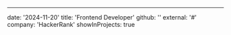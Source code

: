 ---
date: '2024-11-20'
title: 'Frontend Developer'
github: ''
external: '#'
company: 'HackerRank'
showInProjects: true

